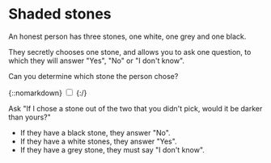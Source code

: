 # Shaded stones

An honest person has three stones, one white, one grey and one black.

They secretly chooses one stone, and allows you to ask one question, to which
they will answer "Yes", "No" or "I don't know".

Can you determine which stone the person chose?

{::nomarkdown}
<label for="{{ include.id }}"></label>
<input type="checkbox" class="solution" id="{{ include.id }}">
{:/}
<div>

Ask "If I chose a stone out of the two that you didn't pick, would it be darker
than yours?"

* If they have a black stone, they answer "No".
* If they have a white stones, they answer "Yes".
* If they have a grey stone, they must say "I don't know".

</div>
